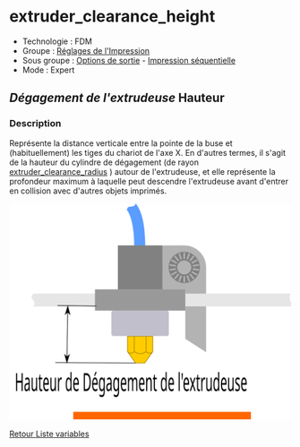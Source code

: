 # extruder_clearance_height

* Technologie : FDM
* Groupe : [Réglages de l'Impression](../print_settings/print_settings.md) 
* Sous groupe : [Options de sortie](../print_settings/print_settings.md#options-de-sortie) - [Impression séquentielle](../print_settings/print_settings.md#impression-séquentielle)
* Mode : Expert

## *Dégagement de l'extrudeuse* Hauteur

### Description

Représente la distance verticale entre la pointe de la buse et (habituellement) les tiges du chariot de l'axe X.
En d'autres termes, il s'agit de la hauteur du cylindre de dégagement (de rayon [extruder_clearance_radius](extruder_clearance_radius.md) ) autour de l'extrudeuse,  et elle représente la profondeur maximum à laquelle peut descendre l'extrudeuse avant d'entrer en collision avec d'autres objets imprimés.

![Hauteur de dégagement de l'extrudeuse ](./images/extruder_clearance_height/001.svg)


[Retour Liste variables](variable_list.md)